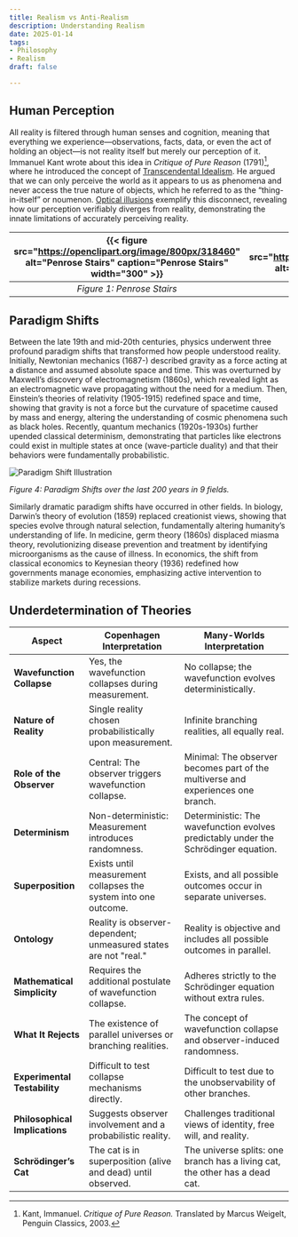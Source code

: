 ```yaml
---
title: Realism vs Anti-Realism
description: Understanding Realism
date: 2025-01-14
tags:
- Philosophy
- Realism
draft: false

---
```


## Human Perception
All reality is filtered through human senses and cognition, meaning that everything we experience—observations, facts, data, or even the act of holding an object—is not reality itself but merely our perception of it. Immanuel Kant wrote about this idea in *Critique of Pure Reason* (1791)[^1], where he introduced the concept of [Transcendental Idealism](https://plato.stanford.edu/entries/kant-transcendental-idealism/). He argued that we can only perceive the world as it appears to us as phenomena and never access the true nature of objects, which he referred to as the “thing-in-itself” or noumenon. [Optical illusions](https://en.wikipedia.org/wiki/Optical_illusion) exemplify this disconnect, revealing how our perception verifiably diverges from reality, demonstrating the innate limitations of accurately perceiving reality.

| {{< figure src="https://openclipart.org/image/800px/318460" alt="Penrose Stairs" caption="Penrose Stairs" width="300" >}} | {{< figure src="https://upload.wikimedia.org/wikipedia/commons/e/ea/Poggendorff_illusion.svg" alt="Poggendorff Illusion" caption="Poggendorff Illusion" width="300" >}} | {{< figure src="https://upload.wikimedia.org/wikipedia/commons/thumb/2/2e/Benham%27s_Disc.svg/1280px-Benham%27s_Disc.svg.png" alt="Benham's Disc" caption="Benham's Disc" width="300" >}} |
|:----------------------------------------------------------------------------------------------------------------------:|:------------------------------------------------------------------------------------------------------------------------------:|:-----------------------------------------------------------------------------------------------------------------------------------------:|
| *Figure 1: Penrose Stairs*                                                                                             | *Figure 2: Poggendorff Illusion*                                                                                               | *Figure 3: Benham's Disc*                                                                                                                |

[^1]: Kant, Immanuel. *Critique of Pure Reason.* Translated by Marcus Weigelt, Penguin Classics, 2003.

## Paradigm Shifts
Between the late 19th and mid-20th centuries, physics underwent three profound paradigm shifts that  transformed how people understood reality. Initially, Newtonian mechanics (1687-) described gravity as a force acting at a distance and assumed absolute space and time. This was overturned by Maxwell’s discovery of electromagnetism (1860s), which revealed light as an electromagnetic wave propagating without the need for a medium. Then, Einstein’s theories of relativity (1905-1915)  redefined space and time, showing that gravity is not a force but the curvature of spacetime caused by mass and energy,  altering the understanding of cosmic phenomena such as black holes. Recently, quantum mechanics (1920s-1930s) further upended classical determinism, demonstrating that particles like electrons could exist in multiple states at once (wave-particle duality) and that their behaviors were fundamentally probabilistic. 

![Paradigm Shift Illustration](/images/paradigmshift200.png)

*Figure 4: Paradigm Shifts over the last 200 years in 9 fields.* 

Similarly dramatic paradigm shifts have occurred in other fields. In biology, Darwin’s theory of evolution (1859) replaced creationist views, showing that species evolve through natural selection, fundamentally altering humanity’s understanding of life. In medicine, germ theory (1860s) displaced miasma theory, revolutionizing disease prevention and treatment by identifying microorganisms as the cause of illness. In economics, the shift from classical economics to Keynesian theory (1936) redefined how governments manage economies, emphasizing active intervention to stabilize markets during recessions.

## Underdetermination of Theories

| **Aspect**               | **Copenhagen Interpretation**                                     | **Many-Worlds Interpretation**                                     |
|---------------------------|-------------------------------------------------------------------|--------------------------------------------------------------------|
| **Wavefunction Collapse** | Yes, the wavefunction collapses during measurement.              | No collapse; the wavefunction evolves deterministically.           |
| **Nature of Reality**     | Single reality chosen probabilistically upon measurement.        | Infinite branching realities, all equally real.                   |
| **Role of the Observer**  | Central: The observer triggers wavefunction collapse.            | Minimal: The observer becomes part of the multiverse and experiences one branch. |
| **Determinism**           | Non-deterministic: Measurement introduces randomness.            | Deterministic: The wavefunction evolves predictably under the Schrödinger equation. |
| **Superposition**         | Exists until measurement collapses the system into one outcome.  | Exists, and all possible outcomes occur in separate universes.     |
| **Ontology**              | Reality is observer-dependent; unmeasured states are not "real." | Reality is objective and includes all possible outcomes in parallel. |
| **Mathematical Simplicity**| Requires the additional postulate of wavefunction collapse.      | Adheres strictly to the Schrödinger equation without extra rules.  |
| **What It Rejects**        | The existence of parallel universes or branching realities.      | The concept of wavefunction collapse and observer-induced randomness. |
| **Experimental Testability**| Difficult to test collapse mechanisms directly.                | Difficult to test due to the unobservability of other branches.    |
| **Philosophical Implications** | Suggests observer involvement and a probabilistic reality.   | Challenges traditional views of identity, free will, and reality.  |
| **Schrödinger’s Cat**      | The cat is in superposition (alive and dead) until observed.     | The universe splits: one branch has a living cat, the other has a dead cat. |

